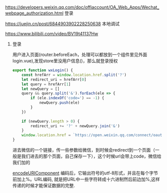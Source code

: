https://developers.weixin.qq.com/doc/offiaccount/OA_Web_Apps/Wechat_webpage_authorization.html 登录

https://juejin.cn/post/6844903902228250638 本地调试

https://www.bilibili.com/video/BV19t41137Hw

1. 登录

   用户进入页面(router.beforeEach，处理可以都放到一个组件里见外面login.vue),发现store里没用户信息()，那么就登录授权

   ```js
   export function wxLogin() {
       const hrefArr = window.location.href.split('?')
       let redirect_uri = hrefArr[0]
       let query = hrefArr[1]
       let newQuery = []
       query && query.split('&').forEach(ele => {
           if (ele.indexOf('code=') == -1) {
               newQuery.push(ele)
           }
       })
       
       if (newQuery.length > 0) {
           redirect_uri += '?' + newQuery.join('&')
       }
       window.location.href = `https://open.weixin.qq.com/connect/oauth2/authorize?appid=${APP_ID}&redirect_uri=${encodeURIComponent(redirect_uri)}&response_type=code&scope=snsapi_userinfo&state=6026572c46a72b15bc2270c0d9d1733e&connect_redirect=1#wechat_redirect`
   }
   ```

   进去微信的一个链接，传一些参数给微信，到时候会redirect到一个页面（一般是我们进去的那个页面，自己保存一下），这个时候url会带上code，微信给我们加的

   [encodeURIComponent](https://developer.mozilla.org/zh-CN/docs/Web/JavaScript/Reference/Global_Objects/encodeURIComponent)  编码后，它输出符号的utf-8形式，并且在每个字节前加上%。URL编码, 就是把URL中一些字符转成十六进制然后前边加%,这样传递的时候才能保证数据的完整.

   

